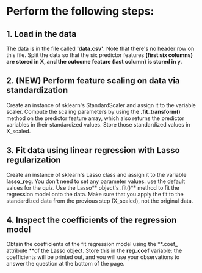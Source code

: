 # Perform the following steps:
## 1. Load in the data

The data is in the file called **'data.csv'**. Note that there's no header row on this file.
Split the data so that the six predictor features **(first six columns) are stored in X, and the outcome feature (last column) is stored in y**.

## 2. (NEW) Perform feature scaling on data via standardization

Create an instance of sklearn's StandardScaler and assign it to the variable scaler.
Compute the scaling parameters by using the **.fit_transform()** method on the predictor feature array, which also returns the predictor variables in their standardized values. Store those standardized values in X_scaled.
## 3. Fit data using linear regression with Lasso regularization

Create an instance of sklearn's Lasso class and assign it to the variable **lasso_reg**. You don't need to set any parameter values: use the default values for the quiz.
Use the Lasso** object's .fit()** method to fit the regression model onto the data. Make sure that you apply the fit to the standardized data from the previous step (X_scaled), not the original data.
## 4. Inspect the coefficients of the regression model

Obtain the coefficients of the fit regression model using the **.coef_ attribute **of the Lasso object. Store this in the **reg_coef** variable: the coefficients will be printed out, and you will use your observations to answer the question at the bottom of the page.

